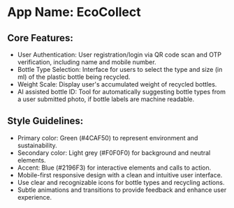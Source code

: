 # **App Name**: EcoCollect

## Core Features:

- User Authentication: User registration/login via QR code scan and OTP verification, including name and mobile number.
- Bottle Type Selection: Interface for users to select the type and size (in ml) of the plastic bottle being recycled.
- Weight Scale: Display user's accumulated weight of recycled bottles.
- AI assisted bottle ID: Tool for automatically suggesting bottle types from a user submitted photo, if bottle labels are machine readable.

## Style Guidelines:

- Primary color: Green (#4CAF50) to represent environment and sustainability.
- Secondary color: Light grey (#F0F0F0) for background and neutral elements.
- Accent: Blue (#2196F3) for interactive elements and calls to action.
- Mobile-first responsive design with a clean and intuitive user interface.
- Use clear and recognizable icons for bottle types and recycling actions.
- Subtle animations and transitions to provide feedback and enhance user experience.